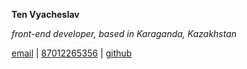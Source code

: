 **Ten Vyacheslav**

*front-end developer, based in Karaganda, Kazakhstan*

[email](slava.ten.99@gmail.com) |    [87012265356](87012265356) |    [github](https://github.com/tslavaa/)

